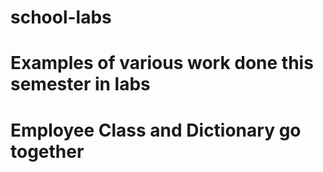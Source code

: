 # school-labs
# Examples of various work done this semester in labs
# Employee Class and Dictionary go together
